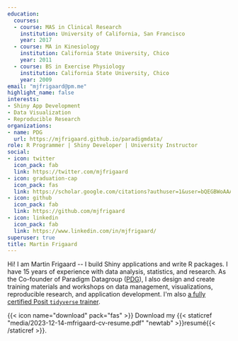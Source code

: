 ```yaml
---
education:
  courses:
  - course: MAS in Clinical Research
    institution: University of California, San Francisco
    year: 2017
  - course: MA in Kinesiology
    institution: California State University, Chico
    year: 2011
  - course: BS in Exercise Physiology
    institution: California State University, Chico
    year: 2009
email: "mjfrigaard@pm.me"
highlight_name: false
interests:
- Shiny App Development
- Data Visualization
- Reproducible Research
organizations:
- name: PDG
  url: https://mjfrigaard.github.io/paradigmdata/
role: R Programmer | Shiny Developer | University Instructor
social:
- icon: twitter
  icon_pack: fab
  link: https://twitter.com/mjfrigaard
- icon: graduation-cap
  icon_pack: fas
  link: https://scholar.google.com/citations?authuser=1&user=bQEGBWoAAAAJ
- icon: github
  icon_pack: fab
  link: https://github.com/mjfrigaard
- icon: linkedin
  icon_pack: fab
  link: https://www.linkedin.com/in/mjfrigaard/
superuser: true
title: Martin Frigaard
---
```


Hi! I am Martin Frigaard -- I build Shiny applications and write R packages. I have 15 years of experience with data analysis, statistics, and research. As the Co-founder of Paradigm Datagroup ([PDG](https://mjfrigaard.github.io/paradigmdata/)), I also design and create training materials and workshops on data management, visualizations, reproducible research, and application development. I'm also [a fully certified Posit `tidyverse` trainer](https://education.rstudio.com/trainers/). 

{{< icon name="download" pack="fas" >}} Download my {{< staticref "media/2023-12-14-mfrigaard-cv-resume.pdf" "newtab" >}}resumé{{< /staticref >}}.
